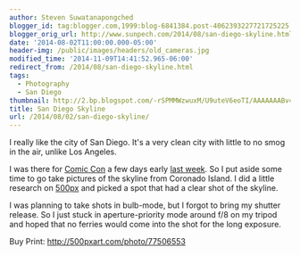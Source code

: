 ```yaml
---
author: Steven Suwatanapongched
blogger_id: tag:blogger.com,1999:blog-6841384.post-4062393227721725225
blogger_orig_url: http://www.sunpech.com/2014/08/san-diego-skyline.html
date: '2014-08-02T11:00:00.000-05:00'
header-img: /public/images/headers/old_cameras.jpg
modified_time: '2014-11-09T14:41:52.965-06:00'
redirect_from: /2014/08/san-diego-skyline.html
tags:
  - Photography
  - San Diego
thumbnail: http://2.bp.blogspot.com/-rSPMMWzwuxM/U9uteV6eoTI/AAAAAAABv4I/k-u3YnqEhJg/s600/2014-07-22+at+21-32-55.jpg
title: San Diego Skyline
url: /2014/08/02/san-diego-skyline/
---
```



I really like the city of San Diego. It's a very clean city with little to no smog in the air, unlike Los Angeles.

I was there for <a href="http://www.comic-con.org/cci">Comic Con</a> a few days early <a href="/2014/07/san-diego-comic-con-2014">last week</a>. So I put aside some time to go take pictures of the skyline from Coronado Island. I did a little research on <a href="http://www.500px.com/">500px</a> and picked a spot that had a clear shot of the skyline.

I was planning to take shots in bulb-mode, but I forgot to bring my shutter release. So I just stuck in aperture-priority mode around f/8 on my tripod and hoped that no ferries would come into the shot for the long exposure.

Buy Print: <a href="http://500pxart.com/photo/77506553">http://500pxart.com/photo/77506553</a>
<a href="http://2.bp.blogspot.com/-rSPMMWzwuxM/U9uteV6eoTI/AAAAAAABv4I/k-u3YnqEhJg/s600/2014-07-22+at+21-32-55.jpg" alt="" ><img   border="0" src="http://2.bp.blogspot.com/-rSPMMWzwuxM/U9uteV6eoTI/AAAAAAABv4I/k-u3YnqEhJg/s600/2014-07-22+at+21-32-55.jpg" alt=""   /></a>